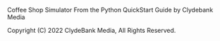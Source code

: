 Coffee Shop Simulator
From the Python QuickStart Guide by Clydebank Media

Copyright (C) 2022 ClydeBank Media, All Rights Reserved.
